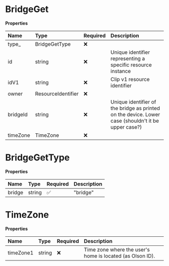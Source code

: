 # BridgeGet

**Properties**

| Name     | Type               | Required | Description                                                                                        |
| :------- | :----------------- | :------- | :------------------------------------------------------------------------------------------------- |
| type\_   | BridgeGetType      | ❌       |                                                                                                    |
| id       | string             | ❌       | Unique identifier representing a specific resource instance                                        |
| idV1     | string             | ❌       | Clip v1 resource identifier                                                                        |
| owner    | ResourceIdentifier | ❌       |                                                                                                    |
| bridgeId | string             | ❌       | Unique identifier of the bridge as printed on the device. Lower case (shouldn't it be upper case?) |
| timeZone | TimeZone           | ❌       |                                                                                                    |

# BridgeGetType

**Properties**

| Name   | Type   | Required | Description |
| :----- | :----- | :------- | :---------- |
| bridge | string | ✅       | "bridge"    |

# TimeZone

**Properties**

| Name      | Type   | Required | Description                                               |
| :-------- | :----- | :------- | :-------------------------------------------------------- |
| timeZone1 | string | ❌       | Time zone where the user's home is located (as Olson ID). |

<!-- This file was generated by liblab | https://liblab.com/ -->
